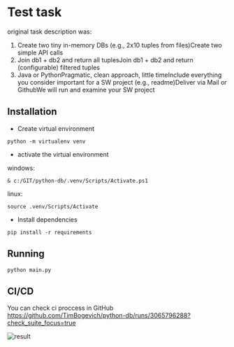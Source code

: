 # Test task 

original task description was:
1. Create two tiny in-memory DBs (e.g., 2x10 tuples from files)Create two simple API calls
2. Join db1 + db2 and return all tuplesJoin db1 + db2 and return (configurable) filtered tuples
3. Java or PythonPragmatic, clean approach, little timeInclude everything you consider important for a SW project (e.g., readme)Deliver via Mail or GithubWe will run and examine your SW project


## Installation
* Create virtual environment
```
python -m virtualenv venv
```
* activate the virtual environment

windows:
```
& c:/GIT/python-db/.venv/Scripts/Activate.ps1
```
linux:
```
source .venv/Scripts/Activate
```

* Install dependencies
```
pip install -r requirements
```


## Running

```
python main.py
```

## CI/CD

You can check ci proccess in GitHub
https://github.com/TimBogevich/python-db/runs/3065796288?check_suite_focus=true


![result](https://snipboard.io/j4peSQ.jpg "result")
